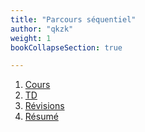 ```yaml
---
title: "Parcours séquentiel"
author: "qkzk"
weight: 1
bookCollapseSection: true

---
```


1. [Cours](cours)
2. [TD](td)
3. [Révisions](revisions)
4. [Résumé](resume)
